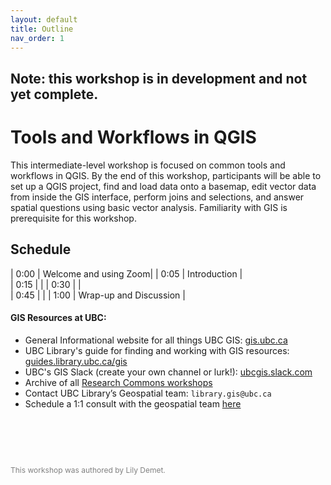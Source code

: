 ```yaml
---
layout: default
title: Outline
nav_order: 1
---
```


## Note: this workshop is in development and not yet complete.

# Tools and Workflows in QGIS

This intermediate-level workshop is focused on common tools and workflows in QGIS. By the end of this workshop, participants will be able to set up a QGIS project, find and load data onto a basemap, edit vector data from inside the GIS interface, perform joins and selections, and answer spatial questions using basic vector analysis. Familiarity with GIS is prerequisite for this workshop.



## Schedule

| 0:00 | Welcome and using Zoom|
| 0:05 | Introduction |  
| 0:15 |  |
| 0:30 |  |   
| 0:45 |  |
| 1:00 | Wrap-up and Discussion |

#### GIS Resources at UBC:
- General Informational website for all things UBC GIS: [gis.ubc.ca](http://gis.ubc.ca/)
- UBC Library's guide for finding and working with GIS resources: [guides.library.ubc.ca/gis](http://guides.library.ubc.ca/gis)
- UBC's GIS Slack (create your own channel or lurk!): [ubcgis.slack.com](https://ubcgis.slack.com/)
- Archive of all [Research Commons workshops](https://ubc-library-rc.github.io/all.html)
- Contact UBC Library’s Geospatial team: `library.gis@ubc.ca`
- Schedule a 1:1 consult with the geospatial team [here](https://libcal.library.ubc.ca/appointments/research_commons#s-lc-public-pt)



<p style="margin-top:90px"></p>
<p style="color:grey; font-size:12px">This workshop was authored by Lily Demet.</p>